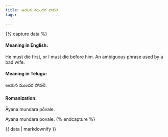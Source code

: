```yaml
---
title: ఆయన ముందర పోవలె.
tags:

---
```


{% capture data %}
#### Meaning in English:
He must die first, or
I must die before him.
An ambiguous phrase used by a bad wife.

#### Meaning in Telugu:
ఆయన ముందర పోవలె.

#### Romanization:
Āyana mundara pōvale.

Ayana mundara povale.
{% endcapture %}

{{ data | markdownify }}

